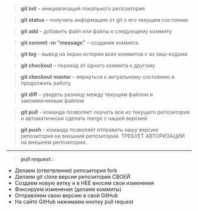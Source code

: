 > **git init** – инициализация локального репозитория

> **git status** – получить информацию от git о его текущем состоянии

> **git add** – добавить файл или файлы к следующему коммиту

>**git commit -m “message”** – создание коммита.

>**git log** – вывод на экран истории всех коммитов с их хеш-кодами

>**git checkout** – переход от одного коммита к другому

>**git checkout master** – вернуться к актуальному состоянию и продолжить работу

>**git diff** – увидеть разницу между текущим файлом и закоммиченным файлом

>**git pull** -  команда позволяет скачать все 
из текущего репозитория и автоматически
сделать merge с нашей версией

>**git push** - команда позволяет отправить нашу
версию репозитория на внешний
репозиторий. ТРЕБУЕТ АВТОРИЗАЦИИ 
на внешнем репозитории.
____
>**pull request :** 
+ Делаем   (ответвление) репозитория fork
+ Делаем git clone   версии репозитория СВОЕЙ
+ Создаем новую ветку и в НЕЕ вносим свои изменения 
+ Фиксируем изменения (делаем коммиты)
+ Отправляем свою версию в свой GitHub
+ На сайте GitHub нажимаем кнопку pull request
